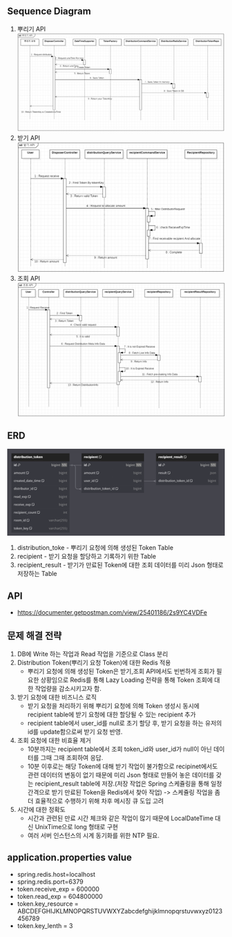
## Sequence Diagram
1. 뿌리기 API
   <img src="src/main/resources/static/distributionSD.png"/>
2. 받기 API
   <img src="src/main/resources/static/receive.png"/>
3. 조회 API
   <img src="src/main/resources/static/retrieve.png"/>

## ERD
   <img src="src/main/resources/static/erd.png"/>

1. distribution_toke - 뿌리기 요청에 의해 생성된 Token Table
2. recipient - 받기 요청을 할당하고 기록하기 위한 Table
3. recipient_result - 받기가 만료된 Token에 대한 조회 데이터를 미리 Json 형태로 저장하는 Table

## API
- https://documenter.getpostman.com/view/25401186/2s9YC4VDFe


## 문제 해결 전략
1. DB에 Write 하는 작업과 Read 작업을 기준으로 Class 분리
2. Distribution Token(뿌리기 요청 Token)에 대한 Redis 적용
   - 뿌리기 요청에 의해 생성된 Token은 받기,조회 API에서도 빈번하게 조회가 필요한 상황임으로 Redis를 통해 Lazy Loading
     전략을 통해 Token 조회에 대한 작업량을 감소시키고자 함.
3. 받기 요청에 대한 비즈니스 로직
   - 받기 요청을 처리하기 위해 뿌리기 요청에 의해 Token 생성시 동시에 recipient table에 받기 요청에 대한 할당될 수 있는 recipient 추가
   - recipient table에서 user_id를 null로 초기 할당 후, 받기 요청을 하는 유저의 id를 update함으로써 받기 요청 반영.
4. 조회 요청에 대한 비효율 제거
   - 10분까지는 recipient table에서 조회 token_id와 user_id가 null이 아닌 데이터를 그때 그때 조회하여 응답.
   - 10분 이후로는 해당 Token에 대해 받기 작업이 불가함으로 recipinet에서도 관련 데이터의 변동이 없기 때문에 미리 Json 형태로 만들어 놓은 
     데이터를 갖는 recipient_result table에 저장.(저장 작업은 Spring 스케쥴링을 통해 일정 간격으로 받기 만료된 Token을 Redis에서 찾아 작업)
   -> 스케쥴링 작업을 좀 더 효율적으로 수행하기 위해 차후 메시징 큐 도입 고려
5. 시간에 대한 정확도
   - 시간과 관련된 만료 시간 체크와 같은 작업이 많기 때문에 LocalDateTime 대신 UnixTime으로 long 형태로 구현
   - 여러 서버 인스턴스의 시계 동기화를 위한 NTP 필요.

## application.properties value
- spring.redis.host=localhost
- spring.redis.port=6379
- token.receive_exp = 600000
- token.read_exp = 604800000
- token.key_resource = ABCDEFGHIJKLMNOPQRSTUVWXYZabcdefghijklmnopqrstuvwxyz0123456789
- token.key_lenth = 3